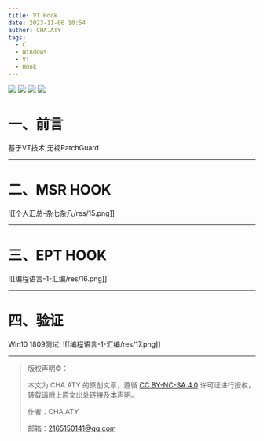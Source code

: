 ```yaml
---
title: VT Hook
date: 2023-11-06 10:54
author: CHA.ATY
tags:
  - C
  - Windows
  - VT
  - Hook
---
```


![](https://img.shields.io/badge/C-17-green.svg) ![](https://img.shields.io/badge/C++-17-green.svg)
![](https://img.shields.io/badge/visual_studio-2019-green.svg)
![](https://img.shields.io/badge/Windows10-22H2_19045.3570-green.svg)

# 一、前言

基于VT技术,无视PatchGuard

---

# 二、MSR HOOK
![[个人汇总-杂七杂八/res/15.png]]

---

# 三、EPT HOOK
![[编程语言-1-汇编/res/16.png]]

---

# 四、验证

Win10 1809测试:
![[编程语言-1-汇编/res/17.png]]

---

> 版权声明©：
>
> 本文为 CHA.ATY 的原创文章，遵循 [CC BY-NC-SA 4.0](https://creativecommons.org/licenses/by-sa/4.0/) 许可证进行授权，转载请附上原文出处链接及本声明。
>
> 作者：CHA.ATY
>
> 邮箱：2165150141@qq.com